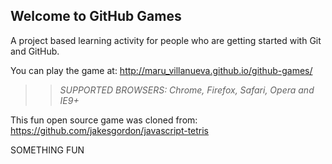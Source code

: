 ## Welcome to GitHub Games

A project based learning activity for people who are getting started with Git and GitHub.

You can play the game at: http://maru_villanueva.github.io/github-games/

>> _*SUPPORTED BROWSERS*: Chrome, Firefox, Safari, Opera and IE9+_

This fun open source game was cloned from: https://github.com/jakesgordon/javascript-tetris


SOMETHING FUN
